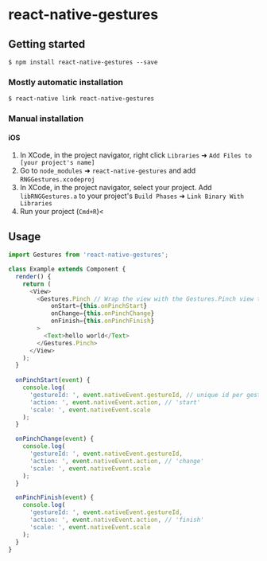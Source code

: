 
# react-native-gestures

## Getting started

`$ npm install react-native-gestures --save`

### Mostly automatic installation

`$ react-native link react-native-gestures`

### Manual installation


#### iOS

1. In XCode, in the project navigator, right click `Libraries` ➜ `Add Files to [your project's name]`
2. Go to `node_modules` ➜ `react-native-gestures` and add `RNGGestures.xcodeproj`
3. In XCode, in the project navigator, select your project. Add `libRNGGestures.a` to your project's `Build Phases` ➜ `Link Binary With Libraries`
4. Run your project (`Cmd+R`)<


## Usage
```javascript
import Gestures from 'react-native-gestures';

class Example extends Component {
  render() {
    return (
      <View>
        <Gestures.Pinch // Wrap the view with the Gestures.Pinch view that recognizes pinch
            onStart={this.onPinchStart}
            onChange={this.onPinchChange}
            onFinish={this.onPinchFinish}
        >
          <Text>hello world</Text>
        </Gestures.Pinch>
      </View>
    );
  }
  
  onPinchStart(event) {
    console.log(
      'gestureId: ', event.nativeEvent.gestureId, // unique id per gesture
      'action: ', event.nativeEvent.action, // 'start'
      'scale: ', event.nativeEvent.scale
    );
  }

  onPinchChange(event) {
    console.log(
      'gestureId: ', event.nativeEvent.gestureId,
      'action: ', event.nativeEvent.action, // 'change'
      'scale: ', event.nativeEvent.scale
    );
  }

  onPinchFinish(event) {
    console.log(
      'gestureId: ', event.nativeEvent.gestureId,
      'action: ', event.nativeEvent.action, // 'finish'
      'scale: ', event.nativeEvent.scale
    );
  }
}
```
  